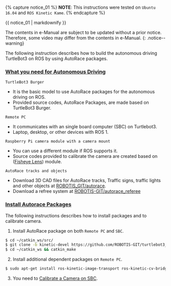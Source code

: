 <!-- ## Getting Started -->

{% capture notice_01 %}
**NOTE**: This instructions were tested on `Ubuntu 16.04` and `ROS Kinetic Kame`.
{% endcapture %}

<div class="notice">{{ notice_01 | markdownify }}</div>

The contents in e-Manual are subject to be updated without a prior notice. Therefore, some video may differ from the contents in e-Manual.
{: .notice--warning}

The following instruction describes how to build the autonomous driving TurtleBot3 on ROS by using AutoRace packages.

### [What you need for Autonomous Driving](#what-you-need-for-autonomous-driving)

`TurtleBot3 Burger`

- It is the basic model to use AutoRace packages for the autonomous driving on ROS.
- Provided source codes, AutoRace Packages, are made based on TurtleBot3 Burger.

`Remote PC`

- It communicates with an single board computer (SBC) on Turtlebot3.
- Laptop, desktop, or other devices with ROS 1.

`Raspberry Pi camera module with a camera mount`

- You can use a different module if ROS supports it.
- Source codes provided to calibrate the camera are created based on ([Fisheye Lens](https://www.waveshare.com/rpi-camera-g.htm)) module.

`AutoRace tracks and objects`

- Download 3D CAD files for AutoRace tracks, Traffic signs, traffic lights and other objects at [ROBOTIS_GIT/autorace](https://github.com/ROBOTIS-GIT/autorace_track).
- Download a refree system at [ROBOTIS-GIT/autorace_referee](https://github.com/ROBOTIS-GIT/autorace_referee)

### [Install Autorace Packages](#install-autorace-packages)

The following instructions describes how to install packages and to calibrate camera.

1. Install AutoRace package on both `Remote PC` and `SBC`.
```bash
$ cd ~/catkin_ws/src/
$ git clone -b kinetic-devel https://github.com/ROBOTIS-GIT/turtlebot3_autorace_2020.git
$ cd ~/catkin_ws && catkin_make
```

2. Install additional dependent packages on `Remote PC`.
```bash
$ sudo apt-get install ros-kinetic-image-transport ros-kinetic-cv-bridge ros-kinetic-vision-opencv python-opencv libopencv-dev ros-kinetic-image-proc
```

3. You need to [Calibrate a Camera on SBC](#calibrate-a-camera-on-sbc).
